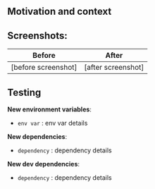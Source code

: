 <!--- Provide a general summary of your changes in the Title above -->

## Motivation and context

<!--- Why is this change required? -->
<!--- If it fixes an open issue, please link to the issue here. -->
<!--- Any links to external sources of documentation -->
<!--- Any links to internal designs -->
<!--- What problem are you trying to solve? -->
<!--- How did you solve the problem? -->
<!--- Provide link to ora.pm task if any -->

## Screenshots:

Before|After
---|---
[before screenshot]|[after screenshot]

## Testing

<!--- Specify test requirements (environment, dependencies, design reviews) -->
<!--- Please describe in detail how you tested your changes. -->
<!--- Include links to the related pages -->
<!--- Include details of your testing environment -->
<!--- Impact of your change to other areas of the code -->

**New environment variables**:

- `env var` : env var details

**New dependencies**:

- `dependency` : dependency details

**New dev dependencies**:

- `dependency` : dependency details

